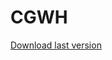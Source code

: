 # CGWH

[Download last version](https://github.com/AuD1tek/CGWH/releases/download/1.5/CGWH.1.5.rar)
